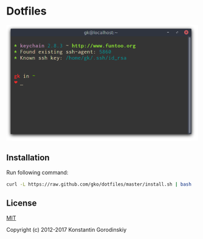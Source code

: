# Dotfiles
![screenshot](https://github.com/gko/dotfiles/raw/master/screenshot.png)
## Installation

Run following command:
```bash
curl -L https://raw.github.com/gko/dotfiles/master/install.sh | bash
```

## License

[MIT](http://opensource.org/licenses/MIT)

Copyright (c) 2012-2017 Konstantin Gorodinskiy
